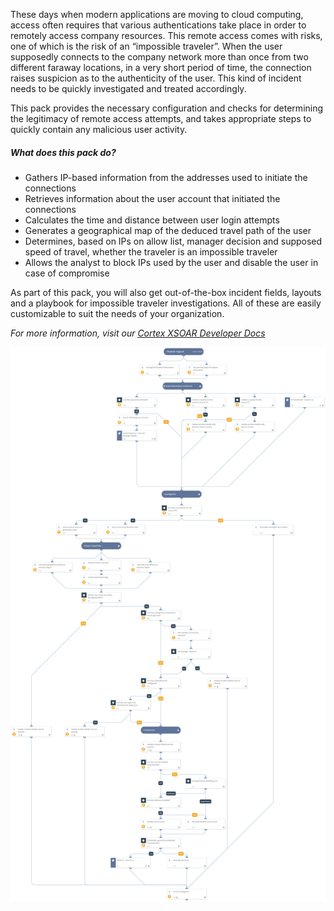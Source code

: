 These days when modern applications are moving to cloud computing, access often requires that various authentications take place in order to remotely access company resources. This remote access comes with risks, one of which is the risk of an “impossible traveler”. When the user supposedly connects to the company network more than once from two different faraway locations, in a very short period of time, the connection raises suspicion as to the authenticity of the user. This kind of incident needs to be quickly investigated and treated accordingly.

This pack provides the necessary configuration and checks for determining the legitimacy of remote access attempts, and takes appropriate steps to quickly contain any malicious user activity.

##### What does this pack do?

- Gathers IP-based information from the addresses used to initiate the connections
- Retrieves information about the user account that initiated the connections
- Calculates the time and distance between user login attempts
- Generates a geographical map of the deduced travel path of the user
- Determines, based on IPs on allow list, manager decision and supposed speed of travel, whether the traveler is an impossible traveler
- Allows the analyst to block IPs used by the user and disable the user in case of compromise


As part of this pack, you will also get out-of-the-box incident fields, layouts and a playbook for impossible traveler investigations. All of these are easily customizable to suit the needs of your organization.

_For more information, visit our [Cortex XSOAR Developer Docs](https://xsoar.pan.dev/docs/reference/playbooks/impossible-traveler)_

![Impossible_Traveler](doc_files/Impossible_Traveler.png)
